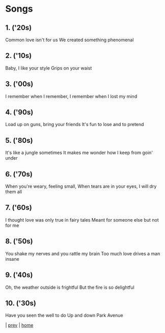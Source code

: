 # Songs

## 1. ('20s)
Common love isn't for us
We created something phenomenal

## 2. ('10s)
Baby, I like your style
Grips on your waist

## 3. ('00s)
I remember when
I remember, I remember when I lost my mind

## 4. ('90s)
Load up on guns, bring your friends
It's fun to lose and to pretend

## 5. ('80s)
It's like a jungle sometimes
It makes me wonder how I keep from goin' under

## 6. ('70s)
When you're weary, feeling small,
When tears are in your eyes, I will dry them all

## 7. ('60s)
I thought love was only true in fairy tales
Meant for someone else but not for me

## 8. ('50s)
You shake my nerves and you rattle my brain
Too much love drives a man insane

## 9. ('40s)
Oh, the weather outside is frightful
But the fire is so delightful

## 10. ('30s)
Have you seen the well to do
Up and down Park Avenue

| [prev](03-general-knowledge.html) | [home](../index.html)